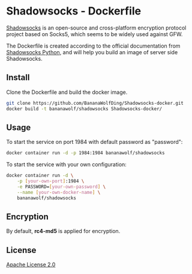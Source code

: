 # Shadowsocks - Dockerfile

[Shadowsocks](https://shadowsocks.org/en/index.html) is an open-source and cross-platform encryption protocol project based on Socks5, which seems to be widely used against GFW.

The Dockerfile is created according to the official documentation from [Shadowsocks Python](https://github.com/shadowsocks/shadowsocks/tree/master), and will help you build an image of server side Shadowsocks.

## Install
Clone the Dockerfile and build the docker image.
```bash
git clone https://github.com/BananaWolfDing/Shadowsocks-docker.git
docker build -t bananawolf/shadowsocks Shadowsocks-docker/
```

## Usage
To start the service on port 1984 with default password as "password":
```bash
docker container run -d -p 1984:1984 bananawolf/shadowsocks
```

To start the service with your own configuration:
```bash
docker container run -d \
    -p [your-own-port]:1984 \
    -e PASSWORD=[your-own-password] \
    --name [your-own-docker-name] \
    bananawolf/shadowsocks
```

## Encryption
By default, **rc4-md5** is applied for encryption.

## License
[Apache License 2.0](https://choosealicense.com/licenses/apache-2.0/)
